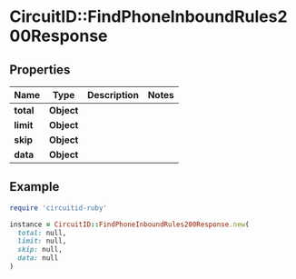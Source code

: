 # CircuitID::FindPhoneInboundRules200Response

## Properties

| Name | Type | Description | Notes |
| ---- | ---- | ----------- | ----- |
| **total** | **Object** |  |  |
| **limit** | **Object** |  |  |
| **skip** | **Object** |  |  |
| **data** | **Object** |  |  |

## Example

```ruby
require 'circuitid-ruby'

instance = CircuitID::FindPhoneInboundRules200Response.new(
  total: null,
  limit: null,
  skip: null,
  data: null
)
```

